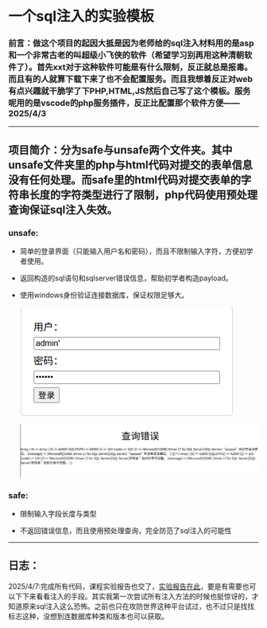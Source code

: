 # 一个sql注入的实验模板

### 前言：做这个项目的起因大抵是因为老师给的sql注入材料用的是asp和一个非常古老的叫超级小飞侠的软件（希望学习别再用这种清朝软件了）。首先xxt对于这种软件可能是有什么限制，反正就总是报毒。而且有的人就算下载下来了也不会配置服务。而且我想着反正对web有点兴趣就干脆学了下PHP,HTML,JS然后自己写了这个模板。服务呢用的是vscode的php服务插件，反正比配置那个软件方便——2025/4/3

---

## 项目简介：分为safe与unsafe两个文件夹。其中unsafe文件夹里的php与html代码对提交的表单信息没有任何处理。而safe里的html代码对提交表单的字符串长度的字符类型进行了限制，php代码使用预处理查询保证sql注入失效。

### unsafe:

- 简单的登录界面（只能输入用户名和密码），而且不限制输入字符，方便初学者使用。

- 返回构造的sql语句和sqlserver错误信息，帮助初学者构造payload。

- 使用windows身份验证连接数据库，保证权限足够大。
  
  ![登陆界面](unsafe登陆界面.png)
  
  ![查询界面](unsafe查询界面.png)

### safe:

- 限制输入字段长度与类型

- 不返回错误信息，而且使用预处理查询，完全防范了sql注入的可能性

---

## 日志：

2025/4/7:完成所有代码，课程实验报告也交了，[实验报告在此](实验报告.doc)，要是有需要也可以下下来看看注入的手段。其实我第一次尝试所有注入方法的时候也挺惊讶的，才知道原来sql注入这么恐怖。之前也只在攻防世界这种平台试过，也不过只是找找标志这种，没想到连数据库种类和版本也可以获取。


